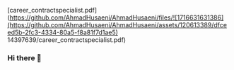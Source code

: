 [career_contractspecialist.pdf](https://github.com/AhmadHusaeni/AhmadHusaeni/files/![1716631631386](https://github.com/AhmadHusaeni/AhmadHusaeni/assets/120613389/dfceed5b-2fc3-4334-80a5-f8a81f7d1ae5)
14397639/career_contractspecialist.pdf)



### Hi there 👋

<!--
**AhmadHusaeni/AhmadHusaeni** is a ✨ _special_ ✨ repository because its `README.md` (this file) appears on your GitHub profile.

Here are some ideas to get you started:

- 🔭 I’m currently working on ...
- 🌱 I’m currently learning ...
- 👯 I’m looking to collaborate on ...
- 🤔 I’m looking for help with ...
- 💬 Ask me about ...
- 📫 How to reach me: ...
- 😄 Pronouns: ...
- ⚡ Fun fact: ...
-->

